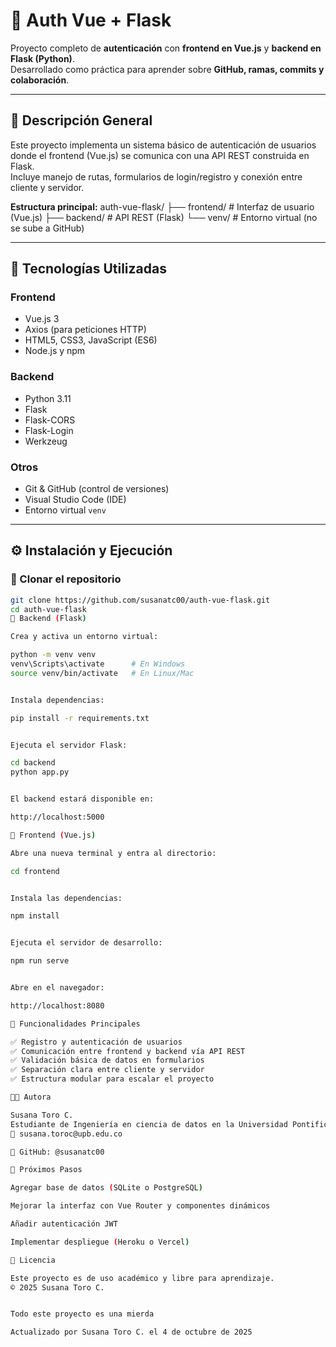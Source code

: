 # 🔐 Auth Vue + Flask

Proyecto completo de **autenticación** con **frontend en Vue.js** y **backend en Flask (Python)**.  
Desarrollado como práctica para aprender sobre **GitHub, ramas, commits y colaboración**.

---

## 🧠 Descripción General

Este proyecto implementa un sistema básico de autenticación de usuarios donde el frontend (Vue.js) se comunica con una API REST construida en Flask.  
Incluye manejo de rutas, formularios de login/registro y conexión entre cliente y servidor.

**Estructura principal:**
auth-vue-flask/
├── frontend/ # Interfaz de usuario (Vue.js)
├── backend/ # API REST (Flask)
└── venv/ # Entorno virtual (no se sube a GitHub)

---

## 🚀 Tecnologías Utilizadas

### **Frontend**
- Vue.js 3
- Axios (para peticiones HTTP)
- HTML5, CSS3, JavaScript (ES6)
- Node.js y npm

### **Backend**
- Python 3.11
- Flask
- Flask-CORS
- Flask-Login
- Werkzeug

### **Otros**
- Git & GitHub (control de versiones)
- Visual Studio Code (IDE)
- Entorno virtual `venv`

---

## ⚙️ Instalación y Ejecución

### 🔹 Clonar el repositorio
```bash
git clone https://github.com/susanatc00/auth-vue-flask.git
cd auth-vue-flask
🔹 Backend (Flask)

Crea y activa un entorno virtual:

python -m venv venv
venv\Scripts\activate      # En Windows
source venv/bin/activate   # En Linux/Mac


Instala dependencias:

pip install -r requirements.txt


Ejecuta el servidor Flask:

cd backend
python app.py


El backend estará disponible en:

http://localhost:5000

🔹 Frontend (Vue.js)

Abre una nueva terminal y entra al directorio:

cd frontend


Instala las dependencias:

npm install


Ejecuta el servidor de desarrollo:

npm run serve


Abre en el navegador:

http://localhost:8080

🧩 Funcionalidades Principales

✅ Registro y autenticación de usuarios
✅ Comunicación entre frontend y backend vía API REST
✅ Validación básica de datos en formularios
✅ Separación clara entre cliente y servidor
✅ Estructura modular para escalar el proyecto

👩‍💻 Autora

Susana Toro C.
Estudiante de Ingeniería en ciencia de datos en la Universidad Pontificia Bolivariana
📧 susana.toroc@upb.edu.co

🐙 GitHub: @susanatc00

🌱 Próximos Pasos

Agregar base de datos (SQLite o PostgreSQL)

Mejorar la interfaz con Vue Router y componentes dinámicos

Añadir autenticación JWT

Implementar despliegue (Heroku o Vercel)

📜 Licencia

Este proyecto es de uso académico y libre para aprendizaje.
© 2025 Susana Toro C.


Todo este proyecto es una mierda

Actualizado por Susana Toro C. el 4 de octubre de 2025
